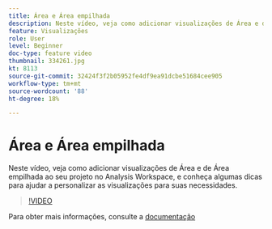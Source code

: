 ```yaml
---
title: Área e Área empilhada
description: Neste vídeo, veja como adicionar visualizações de Área e de Área empilhada ao seu projeto no Analysis Workspace, e conheça algumas dicas para ajudar a personalizar as visualizações para suas necessidades.
feature: Visualizações
role: User
level: Beginner
doc-type: feature video
thumbnail: 334261.jpg
kt: 8113
source-git-commit: 32424f3f2b05952fe4df9ea91dcbe51684cee905
workflow-type: tm+mt
source-wordcount: '88'
ht-degree: 18%

---
```



# Área e Área empilhada

Neste vídeo, veja como adicionar visualizações de Área e de Área empilhada ao seu projeto no Analysis Workspace, e conheça algumas dicas para ajudar a personalizar as visualizações para suas necessidades.

>[!VIDEO](https://video.tv.adobe.com/v/334261/?quality=12&learn=on)

Para obter mais informações, consulte a [documentação](https://experienceleague.adobe.com/docs/analytics/analyze/analysis-workspace/visualizations/area.html?lang=en#)
